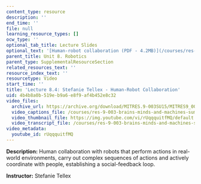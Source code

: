 ```yaml
---
content_type: resource
description: ''
end_time: ''
file: null
learning_resource_types: []
ocw_type: ''
optional_tab_title: Lecture Slides
optional_text: '[Human-robot collaboration (PDF - 4.2MB)](/courses/res-9-003-brains-minds-and-machines-summer-course-summer-2015/resources/mitres_9_003sum15_lec8-4)'
parent_title: Unit 8. Robotics
parent_type: SupplementalResourceSection
related_resources_text: ''
resource_index_text: ''
resourcetype: Video
start_time: ''
title: 'Lecture 8.4: Stefanie Tellex - Human-Robot Collaboration'
uid: 4b4b8a0b-519e-b9a6-e8f9-af4b452e8c32
video_files:
  archive_url: https://archive.org/download/MITRES.9-003SU15/MITRES9_003SU15_Lecture_8-4_300k.mp4
  video_captions_file: /courses/res-9-003-brains-minds-and-machines-summer-course-summer-2015/5124f9784bdb5af4be8fab6131283ef0_rUqqquitfMQ.vtt
  video_thumbnail_file: https://img.youtube.com/vi/rUqqquitfMQ/default.jpg
  video_transcript_file: /courses/res-9-003-brains-minds-and-machines-summer-course-summer-2015/4dc4ad782a3327405ab49320cf08f8d7_rUqqquitfMQ.pdf
video_metadata:
  youtube_id: rUqqquitfMQ
---
```


**Description:** Human collaboration with robots that perform actions in real-world environments, carry out complex sequences of actions and actively coordinate with people, establishing a social-feedback loop.

**Instructor:** Stefanie Tellex



